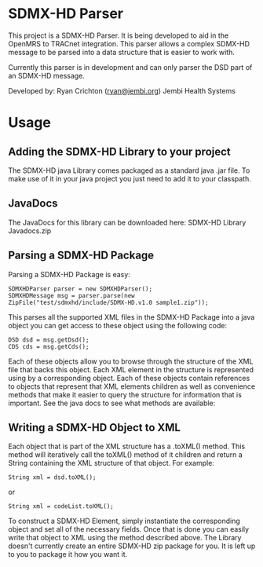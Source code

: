 SDMX-HD Parser
==============

This project is a SDMX-HD Parser. It is being developed to aid in the OpenMRS to TRACnet integration. This parser allows a complex SDMX-HD message to be parsed into a data structure that is easier to work with.

Currently this parser is in development and can only parser the DSD part of an SDMX-HD message.

Developed by: Ryan Crichton (ryan@jembi.org)
Jembi Health Systems

Usage
=====
Adding the SDMX-HD Library to your project
------------------------------------------
The SDMX-HD java Library comes packaged as a standard java .jar file. To make use of it in your java project you just need to add it to your classpath.

JavaDocs
--------
The JavaDocs for this library can be downloaded here: SDMX-HD Library Javadocs.zip

Parsing a SDMX-HD Package
-------------------------
Parsing a SDMX-HD Package is easy:

	SDMXHDParser parser = new SDMXHDParser();
	SDMXHDMessage msg = parser.parse(new ZipFile("test/sdmxhd/include/SDMX-HD.v1.0 sample1.zip"));

This parses all the supported XML files in the SDMX-HD Package into a java object you can get access to these object using the following code:

	DSD dsd = msg.getDsd();
	CDS cds = msg.getCds();

Each of these objects allow you to browse through the structure of the XML file that backs this object. Each XML element in the structure is represented using by a corresponding object. Each of these objects contain references to objects that represent that XML elements children as well as convenience methods that make it easier to query the structure for information that is important.
See the java docs to see what methods are available:

Writing a SDMX-HD Object to XML
-------------------------------
Each object that is part of the XML structure has a .toXML() method. This method will iteratively call the toXML() method of it children and return a String containing the XML structure of that object. For example:

	String xml = dsd.toXML();

or

	String xml = codeList.toXML();

To construct a SDMX-HD Element, simply instantiate the corresponding object and set all of the necessary fields. Once that is done you can easily write that object to XML using the method described above. The Library doesn't currently create an entire SDMX-HD zip package for you. It is left up to you to package it how you want it.
